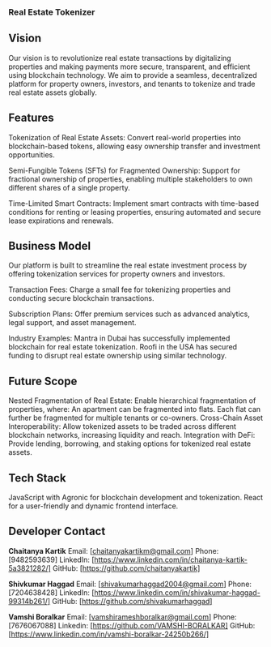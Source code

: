 ### Real Estate Tokenizer
## Vision
Our vision is to revolutionize real estate transactions by digitalizing properties and making payments more secure, transparent, and efficient using blockchain technology. We aim to provide a seamless, decentralized platform for property owners, investors, and tenants to tokenize and trade real estate assets globally.

## Features
Tokenization of Real Estate Assets:
Convert real-world properties into blockchain-based tokens, allowing easy ownership transfer and investment opportunities.

Semi-Fungible Tokens (SFTs) for Fragmented Ownership:
Support for fractional ownership of properties, enabling multiple stakeholders to own different shares of a single property.

Time-Limited Smart Contracts:
Implement smart contracts with time-based conditions for renting or leasing properties, ensuring automated and secure lease expirations and renewals.

## Business Model
Our platform is built to streamline the real estate investment process by offering tokenization services for property owners and investors.

Transaction Fees:
Charge a small fee for tokenizing properties and conducting secure blockchain transactions.

Subscription Plans:
Offer premium services such as advanced analytics, legal support, and asset management.

Industry Examples:
Mantra in Dubai has successfully implemented blockchain for real estate tokenization.
Roofi in the USA has secured funding to disrupt real estate ownership using similar technology.

## Future Scope
Nested Fragmentation of Real Estate:
Enable hierarchical fragmentation of properties, where:
An apartment can be fragmented into flats.
Each flat can further be fragmented for multiple tenants or co-owners.
Cross-Chain Asset Interoperability:
Allow tokenized assets to be traded across different blockchain networks, increasing liquidity and reach.
Integration with DeFi:
Provide lending, borrowing, and staking options for tokenized real estate assets.

## Tech Stack
JavaScript with Agronic for blockchain development and tokenization.
React for a user-friendly and dynamic frontend interface.

## Developer Contact
**Chaitanya Kartik**
Email: [chaitanyakartikm@gmail.com]
Phone: [9482593639]
LinkedIn: [https://www.linkedin.com/in/chaitanya-kartik-5a3821282/]
GitHub: [https://github.com/chaitanyakartik]

**Shivkumar Haggad**
Email: [shivakumarhaggad2004@gmail.com]
Phone: [7204638428]
LinkedIn: [https://www.linkedin.com/in/shivakumar-haggad-99314b261/]
GitHub: [https://github.com/shivakumarhaggad]

**Vamshi Boralkar**
Email: [vamshirameshboralkar@gmail.com]
Phone: [7676067088]
Linkedin: [https://github.com/VAMSHI-BORALKAR]
GitHub: [https://www.linkedin.com/in/vamshi-boralkar-24250b266/]

